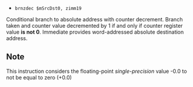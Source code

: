 * `brnzdec $mSrcDst0, zimm19`

Conditional branch to absolute address with counter decrement. Branch
taken and counter value decremented by 1 if and only if counter register
value **is not 0**. Immediate provides word-addressed absolute
destination address.

## Note

This instruction considers the floating-point *single-precision* value
-0.0 to not be equal to zero (+0.0)
